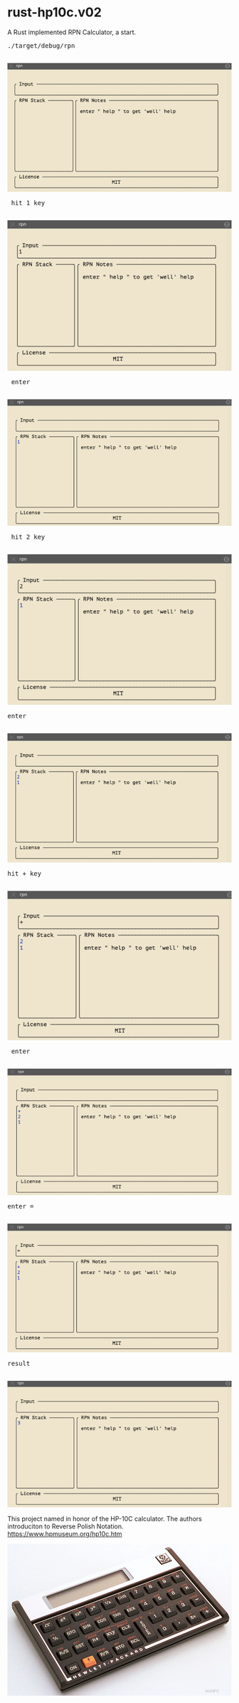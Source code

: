 # rust-hp10c.v02
A Rust implemented RPN Calculator, a start.

<pre>./target/debug/rpn </pre><br/>
<img src="https://github.com/hank-greene/rust-hp10c.v02/blob/main/00-pics/01-start.png?raw=true" />

<pre> hit 1 key </pre><br/>
<img src="https://github.com/hank-greene/rust-hp10c.v02/blob/main/00-pics/02-hit-1-key.png?raw=true" />

<pre> enter </pre><br/>
<img src="https://github.com/hank-greene/rust-hp10c.v02/blob/main/00-pics/03-enter-1.png?raw=true" />

<pre> hit 2 key </pre><br/>
<img src="https://github.com/hank-greene/rust-hp10c.v02/blob/main/00-pics/04-hit-2-key.png?raw=true" />

<pre>enter </pre><br/>
<img src="https://github.com/hank-greene/rust-hp10c.v02/blob/main/00-pics/05-enter-2.png?raw=true" />

<pre>hit + key </pre><br/>
<img src="https://github.com/hank-greene/rust-hp10c.v02/blob/main/00-pics/06-hit-plus-key.png?raw=true" />

<pre> enter </pre> <br/>
<img src="https://github.com/hank-greene/rust-hp10c.v02/blob/main/00-pics/07-enter-plus.png?raw=true" />

<pre>enter = </pre>  <br/>
<img src="https://github.com/hank-greene/rust-hp10c.v02/blob/main/00-pics/08-enter-equals.png?raw=true" />

<pre>result </pre>  <br/>
<img src="https://github.com/hank-greene/rust-hp10c.v02/blob/main/00-pics/09-result.png?raw=true" />


This project named in honor of the HP-10C calculator.
The authors introduciton to Reverse Polish Notation.
https://www.hpmuseum.org/hp10c.htm

<img src="https://github.com/hank-greene/rust-hp10c.v02/blob/main/00-pics/HP-10C.png?raw=true" />


